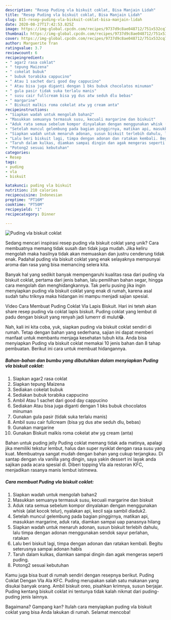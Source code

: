 ```yaml
---
description: "Resep Puding vla biskuit coklat, Bisa Manjain Lidah"
title: "Resep Puding vla biskuit coklat, Bisa Manjain Lidah"
slug: 815-resep-puding-vla-biskuit-coklat-bisa-manjain-lidah
date: 2020-08-27T17:42:53.825Z
image: https://img-global.cpcdn.com/recipes/9737d9c8ae048712/751x532cq70/puding-vla-biskuit-coklat-foto-resep-utama.jpg
thumbnail: https://img-global.cpcdn.com/recipes/9737d9c8ae048712/751x532cq70/puding-vla-biskuit-coklat-foto-resep-utama.jpg
cover: https://img-global.cpcdn.com/recipes/9737d9c8ae048712/751x532cq70/puding-vla-biskuit-coklat-foto-resep-utama.jpg
author: Marguerite Tran
ratingvalue: 3.7
reviewcount: 6
recipeingredient:
- " agar2 rasa coklat"
- " tepung Maizena"
- " cokelat bubuk"
- " bubuk torabika cappucino"
- " Atau 1 sachet dari good day cappucino"
- " Atau bisa juga diganti dengan 1 bks bubuk chocolatos minuman"
- " gula pasir tidak suka terlalu manis"
- " susu cair fullcream bisa yg dus atw seduh dlu bebas"
- " margarine"
- " Biskuit malkis roma cokelat atw yg cream anta"
recipeinstructions:
- "Siapkan wadah untuk mengolah bahan2"
- "Masukkan semuanya termasuk susu, kecuali margarine dan biskuit"
- "Aduk rata semua sebelum kompor dinyalakan dengan menggunakan whisk (alat kocok telur), nyalakan api, kecil saja sambil diaduk2."
- "Setelah muncul gelembung pada bagian pinggirnya, matikan api, masukkan margarine, aduk rata, diamkan sampai uap panasnya hilang"
- "Siapkan wadah untuk menaruh adonan, susun biskuit terlebih dahulu, lalu timpa dengan adonan menggunakan sendok sayur perlahan, ratakan"
- "Lalu beri biskuit lagi, timpa dengan adonan dan ratakan kembali. Begitu seterusnya sampai adonan habis"
- "Taruh dalam kulkas, diamkan sampai dingin dan agak mengeras seperti puding."
- "Potong2 sesuai kebutuhan"
categories:
- Resep
tags:
- puding
- vla
- biskuit

katakunci: puding vla biskuit 
nutrition: 210 calories
recipecuisine: Indonesian
preptime: "PT16M"
cooktime: "PT50M"
recipeyield: "1"
recipecategory: Dinner

---
```



![Puding vla biskuit coklat](https://img-global.cpcdn.com/recipes/9737d9c8ae048712/751x532cq70/puding-vla-biskuit-coklat-foto-resep-utama.jpg)

Sedang mencari inspirasi resep puding vla biskuit coklat yang unik? Cara membuatnya memang tidak susah dan tidak juga mudah. Jika keliru mengolah maka hasilnya tidak akan memuaskan dan justru cenderung tidak enak. Padahal puding vla biskuit coklat yang enak selayaknya mempunyai aroma dan rasa yang bisa memancing selera kita.

Banyak hal yang sedikit banyak mempengaruhi kualitas rasa dari puding vla biskuit coklat, pertama dari jenis bahan, lalu pemilihan bahan segar, hingga cara mengolah dan menghidangkannya. Tak perlu pusing jika ingin menyiapkan puding vla biskuit coklat yang enak di rumah, karena asal sudah tahu triknya maka hidangan ini mampu menjadi sajian spesial.

Video Cara Membuat Puding Coklat Vla Lapis Biskuit. Hari ini teteh akan share resep puding vla coklat lapis biskuit. Puding coklat yang lembut di padu dengan biskuit yang renyah jadi lumerrr di mulut😂.


Nah, kali ini kita coba, yuk, siapkan puding vla biskuit coklat sendiri di rumah. Tetap dengan bahan yang sederhana, sajian ini dapat memberi manfaat untuk membantu menjaga kesehatan tubuh kita. Anda bisa menyiapkan Puding vla biskuit coklat memakai 10 jenis bahan dan 8 tahap pembuatan. Berikut ini cara untuk membuat hidangannya.

<!--inarticleads1-->

##### Bahan-bahan dan bumbu yang dibutuhkan dalam menyiapkan Puding vla biskuit coklat:

1. Siapkan  agar2 rasa coklat
1. Siapkan  tepung Maizena
1. Sediakan  cokelat bubuk
1. Sediakan  bubuk torabika cappucino
1. Ambil  Atau 1 sachet dari good day cappucino
1. Sediakan  Atau bisa juga diganti dengan 1 bks bubuk chocolatos minuman
1. Gunakan  gula pasir (tidak suka terlalu manis)
1. Ambil  susu cair fullcream (bisa yg dus atw seduh dlu, bebas)
1. Gunakan  margarine
1. Gunakan  Biskuit malkis roma cokelat atw yg cream (anta)


Bahan untuk puding jelly Puding coklat memang tidak ada matinya, apalagi jika memiliki tekstur lembut, halus dan super nyoklat dengan rasa susu yang kuat. Membuatnya sangat mudah dengan bahan yang cukup terjangkau. Di santap dengan vla vanilla yang dingin, saya yakin dessert ini layak anda sajikan pada acara spesial di. Diberi topping Vla ala restoran KFC, menjadikan rasanya manis lembut istimewa. 

<!--inarticleads2-->

##### Cara membuat Puding vla biskuit coklat:

1. Siapkan wadah untuk mengolah bahan2
1. Masukkan semuanya termasuk susu, kecuali margarine dan biskuit
1. Aduk rata semua sebelum kompor dinyalakan dengan menggunakan whisk (alat kocok telur), nyalakan api, kecil saja sambil diaduk2.
1. Setelah muncul gelembung pada bagian pinggirnya, matikan api, masukkan margarine, aduk rata, diamkan sampai uap panasnya hilang
1. Siapkan wadah untuk menaruh adonan, susun biskuit terlebih dahulu, lalu timpa dengan adonan menggunakan sendok sayur perlahan, ratakan
1. Lalu beri biskuit lagi, timpa dengan adonan dan ratakan kembali. Begitu seterusnya sampai adonan habis
1. Taruh dalam kulkas, diamkan sampai dingin dan agak mengeras seperti puding.
1. Potong2 sesuai kebutuhan


Kamu juga bisa buat di rumah sendiri dengan resepnya berikut. Puding Coklat Dengan Vla Ala KFC. Puding merupakan salah satu makanan yang disukai banyak orang. Ambil biskuit oreo, pisahkan krimnya, susun berjajar. Puding kentang biskuit coklat ini tentunya tidak kalah nikmat dari puding-puding jenis lainnya. 

Bagaimana? Gampang kan? Itulah cara menyiapkan puding vla biskuit coklat yang bisa Anda lakukan di rumah. Selamat mencoba!
